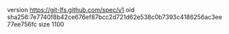 version https://git-lfs.github.com/spec/v1
oid sha256:7e7740f8b42ce676ef87bcc2d721d62e538c0b7393c4186256ac3ee77ee756fc
size 1100
